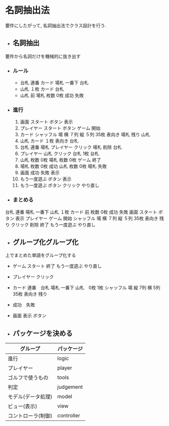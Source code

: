 # 名詞抽出法

要件にしたがって, 名詞抽出法でクラス設計を行う.

-   ## 名詞抽出

要件から名詞だけを機械的に抜き出す

-   ### ルール

    -   台札 連番 カード 場札 一番下 台札
    -   山札 １枚 カード 台札
    -   山札 前 場札 枚数 0枚 成功 失敗

-   ### 進行

    1.  画面 スタート ボタン 表示
    1.  プレイヤー スタート ボタン ゲーム 開始
    1.  カード シャッフル 場 横 ７列 縦 ５列 35枚 表向き 場札 残り 山札
    1.  山札 カード １枚 表向き 台札
    1.  台札 連番 場札 プレイヤー クリック 場札 削除 台札
    1.  プレイヤー 山札 クリック 台札 1枚 台札
    1.  山札 枚数 0枚 場札 枚数 0枚 ゲーム 終了
    1.  場札 枚数 0枚 成功 山札 枚数 0枚 場札 失敗
    1.  画面 成功 失敗 表示
    1.  もう一度遊ぶ ボタン 表示
    1.  もう一度遊ぶ ボタン クリック やり直し

-   ### まとめる

台札 連番 場札 一番下 山札 １枚 カード 前 枚数 0枚 成功 失敗 画面 スタート ボタン 表示 プレイヤー ゲーム 開始 シャッフル 場 横 ７列
縦 ５列 35枚 表向き 残り クリック 削除 終了 もう一度遊ぶ やり直し

-   ## グループ化グループ化

上でまとめた単語をグループ化する

-   ゲーム スタート 終了 もう一度遊ぶ やり直し
-   プレイヤー クリック
-   カード 連番　台札 場札 一番下 山札　0枚 1枚 シャッフル 場 縦 7列 横 5列 35枚 表向き 残り
-   成功　失敗
-   画面 表示 ボタン

-   ## パッケージを決める

| グループ           | パッケージ |
| ------------------ | ---------- |
| 進行               | logic      |
| プレイヤー         | player     |
| ゴルフで使うもの   | tools      |
| 判定               | judgement  |
| モデル(データ処理) | model      |
| ビュー(表示)       | view       |
| コントローラ(制御) | controller |
